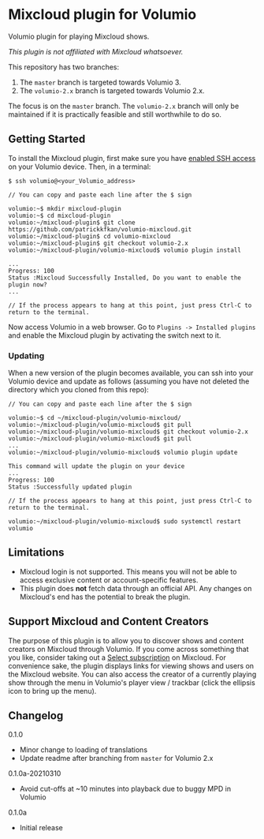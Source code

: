 # Mixcloud plugin for Volumio

Volumio plugin for playing Mixcloud shows.

*This plugin is not affiliated with Mixcloud whatsoever.*

This repository has two branches:

1. The `master` branch is targeted towards Volumio 3.
2. The `volumio-2.x` branch is targeted towards Volumio 2.x.

The focus is on the `master` branch. The `volumio-2.x` branch will only be maintained if it is practically feasible and still worthwhile to do so.

## Getting Started

To install the Mixcloud plugin, first make sure you have [enabled SSH access](https://volumio.github.io/docs/User_Manual/SSH.html) on your Volumio device. Then, in a terminal:

```
$ ssh volumio@<your_Volumio_address>

// You can copy and paste each line after the $ sign

volumio:~$ mkdir mixcloud-plugin
volumio:~$ cd mixcloud-plugin
volumio:~/mixcloud-plugin$ git clone https://github.com/patrickkfkan/volumio-mixcloud.git
volumio:~/mixcloud-plugin$ cd volumio-mixcloud
volumio:~/mixcloud-plugin$ git checkout volumio-2.x
volumio:~/mixcloud-plugin/volumio-mixcloud$ volumio plugin install

...
Progress: 100
Status :Mixcloud Successfully Installed, Do you want to enable the plugin now?
...

// If the process appears to hang at this point, just press Ctrl-C to return to the terminal.
```

Now access Volumio in a web browser. Go to ``Plugins -> Installed plugins`` and enable the Mixcloud plugin by activating the switch next to it.

### Updating

When a new version of the plugin becomes available, you can ssh into your Volumio device and update as follows (assuming you have not deleted the directory which you cloned from this repo):

```
// You can copy and paste each line after the $ sign

volumio:~$ cd ~/mixcloud-plugin/volumio-mixcloud/
volumio:~/mixcloud-plugin/volumio-mixcloud$ git pull
volumio:~/mixcloud-plugin/volumio-mixcloud$ git checkout volumio-2.x
volumio:~/mixcloud-plugin/volumio-mixcloud$ git pull
...
volumio:~/mixcloud-plugin/volumio-mixcloud$ volumio plugin update

This command will update the plugin on your device
...
Progress: 100
Status :Successfully updated plugin

// If the process appears to hang at this point, just press Ctrl-C to return to the terminal.

volumio:~/mixcloud-plugin/volumio-mixcloud$ sudo systemctl restart volumio
```

## Limitations

- Mixcloud login is not supported. This means you will not be able to access exclusive content or account-specific features.
- This plugin does **not** fetch data through an official API. Any changes on Mixcloud's end has the potential to break the plugin.

## Support Mixcloud and Content Creators

The purpose of this plugin is to allow you to discover shows and content creators on Mixcloud through Volumio. If you come across something that you like, consider taking out a [Select subscription](https://www.mixcloud.com/select/) on Mixcloud. For convenience sake, the plugin displays links for viewing shows and users on the Mixcloud website. You can also access the creator of a currently playing show through the menu in Volumio's player view / trackbar (click the ellipsis icon to bring up the menu).

## Changelog

0.1.0
- Minor change to loading of translations
- Update readme after branching from `master` for Volumio 2.x

0.1.0a-20210310
- Avoid cut-offs at ~10 minutes into playback due to buggy MPD in Volumio

0.1.0a
- Initial release
